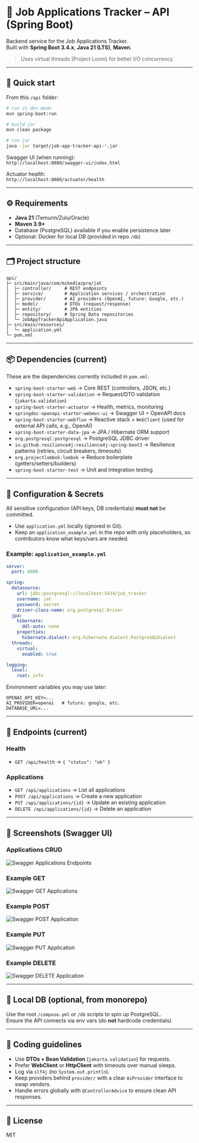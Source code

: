 # 🧰 Job Applications Tracker – API (Spring Boot)

Backend service for the Job Applications Tracker.  
Built with **Spring Boot 3.4.x**, **Java 21 (LTS)**, **Maven**.

> Uses virtual threads (Project Loom) for better I/O concurrency.

---

## 🚀 Quick start

From this `/api` folder:

```bash
# run in dev mode
mvn spring-boot:run

# build jar
mvn clean package

# run jar
java -jar target/job-app-tracker-api-*.jar
```

Swagger UI (when running):  
`http://localhost:8080/swagger-ui/index.html`

Actuator health:  
`http://localhost:8080/actuator/health`

---

## ⚙️ Requirements

- **Java 21** (Temurin/Zulu/Oracle)
- **Maven 3.9+**
- Database (PostgreSQL) available if you enable persistence later
- Optional: Docker for local DB (provided in repo `/db`)

---

## 🗂️ Project structure

```
api/
├─ src/main/java/com/mikediazpro/jat
│  ├─ controller/     # REST endpoints
│  ├─ service/        # Application services / orchestration
│  ├─ provider/       # AI providers (OpenAI, future: Google, etc.)
│  ├─ model/          # DTOs (request/response)
│  ├─ entity/         # JPA entities
│  ├─ repository/     # Spring Data repositories
│  └─ JobAppTrackerApiApplication.java
├─ src/main/resources/
│  └─ application.yml
└─ pom.xml
```

---

## 📦 Dependencies (current)

These are the dependencies currently included in `pom.xml`:

- `spring-boot-starter-web` → Core REST (controllers, JSON, etc.)
- `spring-boot-starter-validation` → Request/DTO validation (`jakarta.validation`)
- `spring-boot-starter-actuator` → Health, metrics, monitoring
- `springdoc-openapi-starter-webmvc-ui` → Swagger UI + OpenAPI docs
- `spring-boot-starter-webflux` → Reactive stack + `WebClient` (used for external API calls, e.g., OpenAI)
- `spring-boot-starter-data-jpa` → JPA / Hibernate ORM support
- `org.postgresql:postgresql` → PostgreSQL JDBC driver
- `io.github.resilience4j:resilience4j-spring-boot3` → Resilience patterns (retries, circuit breakers, timeouts)
- `org.projectlombok:lombok` → Reduce boilerplate (getters/setters/builders)
- `spring-boot-starter-test` → Unit and integration testing

---

## 🔑 Configuration & Secrets

All sensitive configuration (API keys, DB credentials) **must not** be committed.

- Use `application.yml` locally (ignored in Git).
- Keep an `application_example.yml` in the repo with only placeholders, so contributors know what keys/vars are needed.

### Example: `application_example.yml`
```yaml
server:
  port: 8080

spring:
  datasource:
    url: jdbc:postgresql://localhost:5434/job_tracker
    username: jat
    password: secret
    driver-class-name: org.postgresql.Driver
  jpa:
    hibernate:
      ddl-auto: none
    properties:
      hibernate.dialect: org.hibernate.dialect.PostgreSQLDialect
  threads:
    virtual:
      enabled: true

logging:
  level:
    root: info
```

Environment variables you may use later:

```
OPENAI_API_KEY=...
AI_PROVIDER=openai   # future: google, etc.
DATABASE_URL=...
```

---

## 🧪 Endpoints (current)

### Health
- `GET /api/health` → `{ "status": "ok" }`

### Applications
- `GET /api/applications` → List all applications  
- `POST /api/applications` → Create a new application  
- `PUT /api/applications/{id}` → Update an existing application  
- `DELETE /api/applications/{id}` → Delete an application  

---

## 📸 Screenshots (Swagger UI)

### Applications CRUD
![Swagger Applications Endpoints](../../docs/images/api/applications-crud.png)

### Example GET
![Swagger GET Applications](../../docs/images/api/get-applications.png)

### Example POST
![Swagger POST Application](../../docs/images/api/post-application.png)

### Example PUT
![Swagger PUT Application](../../docs/images/api/put-application.png)

### Example DELETE
![Swagger DELETE Application](../../docs/images/api/delete-application.png)

---

## 🔌 Local DB (optional, from monorepo)

Use the root `/compose.yml` or `/db` scripts to spin up PostgreSQL.  
Ensure the API connects via env vars (do **not** hardcode credentials).

---

## 📝 Coding guidelines

- Use **DTOs + Bean Validation** (`jakarta.validation`) for requests.
- Prefer **WebClient** or **HttpClient** with timeouts over manual sleeps.
- Log via `slf4j` (no `System.out.println`).
- Keep providers behind `provider/` with a clear `AiProvider` interface to swap vendors.
- Handle errors globally with `@ControllerAdvice` to ensure clean API responses.

---

## 📄 License

MIT
